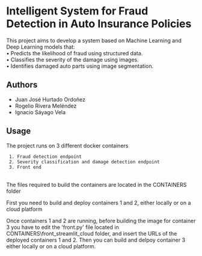 
# Intelligent System for Fraud Detection in Auto Insurance Policies

This project aims to develop a system based on Machine Learning and Deep Learning models that:\
•	Predicts the likelihood of fraud using structured data.\
•	Classifies the severity of the damage using images.\
•	Identifies damaged auto parts using image segmentation.




## Authors

- Juan José Hurtado Ordoñez
- Rogelio Rivera Meléndez
- Ignacio Sáyago Vela




## Usage

The project runs on 3 different docker containers

     1. Fraud detection endpoint
     2. Severity classification and damage detection endpoint
     3. Front end

\
The files required to build the containers are located in the CONTAINERS folder

First you need to build and deploy containers 1 and 2, either locally or on a cloud platform

Once containers 1 and 2 are running, before building the image for container 3 you have to edit the 'front.py' file located in CONTAINERS\front_streamlit_cloud folder, and insert the URLs of the deployed containers 1 and 2. Then you can build and delpoy container 3 either locally or on a cloud platform.
